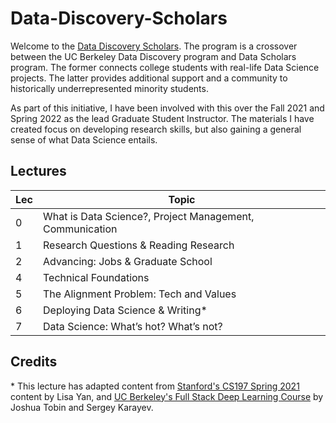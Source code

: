 # Data-Discovery-Scholars

Welcome to the [Data Discovery Scholars](https://github.com/Kevin-Miao/Data-Discovery-Scholars). The program is a crossover between the UC Berkeley Data Discovery program and Data Scholars program. The former connects college students with real-life Data Science projects. The latter provides additional support and a community to historically underrepresented minority students. 

As part of this initiative, I have been involved with this over the Fall 2021 and Spring 2022 as the lead Graduate Student Instructor. The materials I have created focus on developing research skills, but also gaining a general sense of what Data Science entails.

## Lectures

| Lec  | Topic                      |
|------|----------------------------|
| 0  | What is Data Science?, Project Management, Communication                     |
| 1 | Research Questions & Reading Research                      |
| 2 | Advancing: Jobs & Graduate School                      |
| 4  | Technical Foundations                     |
| 5  | The Alignment Problem: Tech and Values                      |
| 6  | Deploying Data Science & Writing*                      |
| 7  | Data Science: What’s hot? What’s not?                      |

## Credits

\* This lecture has adapted content from [Stanford's CS197 Spring 2021](https://web.stanford.edu/class/archive/cs/cs197/cs197.1216/01/) content by Lisa Yan, and [UC Berkeley's Full Stack Deep Learning Course](https://fullstackdeeplearning.com) by Joshua Tobin and Sergey Karayev.
